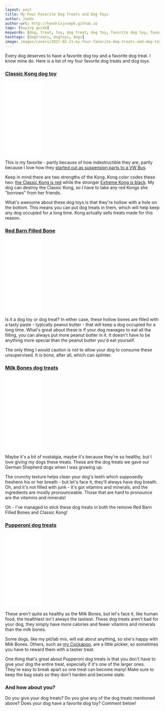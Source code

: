 ```yaml
---
layout: post
title: My Four Favorite Dog Treats and Dog Toys
author: JoeHx
author-url: http://hendrixjoseph.github.io
tags: [buying guide]
keywords: [dog, treat, toy, dog treat, dog toy, favorite dog toy, favorite dog treat, kong, classic kong, extreme kong, milk bone, pupperoni, bone, filled bone, red barn filled bone]
hashtags: [dogtreats, dogtoys, dogs]
image: images/covers/2017-02-21-my-four-favorite-dog-treats-and-dog-toys.png
---
```


Every dog deserves to have a favorite dog toy and a favorite dog treat. I know mine do. Here is a list of my four favorite dog treats and dog toys.

### [Classic Kong dog toy](https://www.amazon.com/KONG-Classic-Dog-Toy-Large/dp/B0002AR0I8/?tag=puppy-post-list-20)

<iframe style="width:120px;height:240px;" marginwidth="0" marginheight="0" scrolling="no" frameborder="0" src="//ws-na.amazon-adsystem.com/widgets/q?ServiceVersion=20070822&OneJS=1&Operation=GetAdHtml&MarketPlace=US&source=ss&ref=as_ss_li_til&ad_type=product_link&tracking_id=puppysnuggles-20&marketplace=amazon&region=US&placement=B0002AR0I8&asins=B0002AR0I8&linkId=5a01a982d0af85532ec5170e1be78f98&show_border=true&link_opens_in_new_window=true"></iframe>

This is my favorite - partly because of how indestructible they are, partly because I love how they [started out as suspension parts to a VW Bus](https://www.kongcompany.com/the-world-of-kong/the-kong-story/).

Keep in mind there are two strengths of the Kong. Kong color codes these two: [the Classic Kong is red](https://www.amazon.com/KONG-Classic-Dog-Toy-Large/dp/B0002AR0I8/?tag=puppy-post-list-20) while the stronger [Extreme Kong is black](https://www.amazon.com/KONG-Extreme-Dog-Large-Black/dp/B0002AR0II/?tag=puppy-post-list-20). My dog can destroy the Classic Kong, so I have to take any red Kongs she "borrows" from her friends.

What's awesome about these dog toys is that they're hollow with a hole on the bottom. This means you can put dog treats in them, which will help keep any dog occupied for a long time. Kong actually sells treats made for this reason.

### [Red Barn Filled Bone](https://www.amazon.com/gp/product/B000633Y40/?tag=puppy-post-list-20)

<iframe style="width:120px;height:240px;" marginwidth="0" marginheight="0" scrolling="no" frameborder="0" src="//ws-na.amazon-adsystem.com/widgets/q?ServiceVersion=20070822&OneJS=1&Operation=GetAdHtml&MarketPlace=US&source=ss&ref=as_ss_li_til&ad_type=product_link&tracking_id=puppysnuggles-20&marketplace=amazon&region=US&placement=B000633Y40&asins=B000633Y40&linkId=628ab5e09351181c1a8c44964e3fcdc4&show_border=true&link_opens_in_new_window=true"></iframe>

Is it a dog toy or dog treat? In either case, these hollow bones are filled with a tasty paste - typically peanut butter - that will keep a dog occupied for a long time. What's great about these is if your dog manages to eat all the filling, you can always put more peanut butter in it. It doesn't have to be anything more special than the peanut butter you'd eat yourself.

The only thing I would caution is not to allow your dog to consume these unsupervised. It is bone, after all, which can splinter.

### [Milk Bones dog treats](https://www.amazon.com/Milk-Bone-Original-Treats-Medium-10-Pound/dp/B000I82DTU/?tag=puppy-post-list-20)

<iframe style="width:120px;height:240px;" marginwidth="0" marginheight="0" scrolling="no" frameborder="0" src="//ws-na.amazon-adsystem.com/widgets/q?ServiceVersion=20070822&OneJS=1&Operation=GetAdHtml&MarketPlace=US&source=ss&ref=as_ss_li_til&ad_type=product_link&tracking_id=puppysnuggles-20&marketplace=amazon&region=US&placement=B000I82DTU&asins=B000I82DTU&linkId=5f523abf740e65ab4771ca667ec0e6b0&show_border=true&link_opens_in_new_window=true"></iframe>

Maybe it's a bit of nostalgia, maybe it's because they're so healthy, but I love giving my dogs these treats. These are the dog treats we gave our German Shepherd dogs when I was growing up.

The crunchy texture helps clean your dog's teeth which supposedly freshens his or her breath - but let's face it, they'll always have dog breath. Oh, and it's not filled with junk - it's got vitamins and minerals, and the ingredients are mostly pronounceable. Those that are hard to pronounce are the vitamins and minerals!

Oh - I've managed to stick these dog treats in both the remove Red Barn Filled Bones and Classic Kong!

### [Pupperoni dog treats](https://www.amazon.com/gp/product/B001EQ5KCW/?tag=puppy-post-list-20)

<iframe style="width:120px;height:240px;" marginwidth="0" marginheight="0" scrolling="no" frameborder="0" src="//ws-na.amazon-adsystem.com/widgets/q?ServiceVersion=20070822&OneJS=1&Operation=GetAdHtml&MarketPlace=US&source=ss&ref=as_ss_li_til&ad_type=product_link&tracking_id=puppysnuggles-20&marketplace=amazon&region=US&placement=B001EQ5KCW&asins=B001EQ5KCW&linkId=7ea02beab24b1239a4e4ec7957c01687&show_border=true&link_opens_in_new_window=true"></iframe>

These aren't quite as healthy as the Milk Bones, but let's face it, like human food, the healthiest isn't always the tastiest. These dog treats aren't bad for your dog, they simply have more calories and fewer vitamins and minerals than the milk bones.

Some dogs, like my pit/lab mix, will eat about anything, so she's happy with Milk Bones. Others, such as [my Cockapoo](https://teespring.com/i-love-my-cockapoo-2017), are a little pickier, so sometimes you have to reward them with a tastier treat.

One thing that's great about Pupperoni dog treats is that you don't have to give your dog the entire treat, especially if it's one of the larger ones. They're easy to break apart so one treat can become many! Make sure to keep the bag seals so they don't harden and become stale.

### And how about you?

Do you give your dog treats? Do you give any of the dog treats mentioned above? Does your dog have a favorite dog toy? Comment below!
